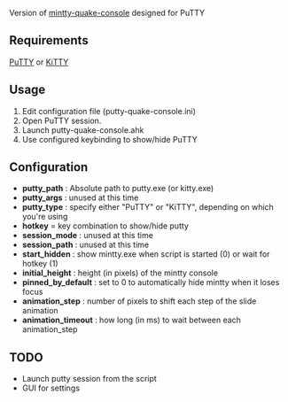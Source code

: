 Version of [mintty-quake-console](https://github.com/lonepie/mintty-quake-console) designed for PuTTY

## Requirements
[PuTTY](http://www.chiark.greenend.org.uk/~sgtatham/putty/) or [KiTTY](http://kitty.9bis.com/)

## Usage
1. Edit configuration file (putty-quake-console.ini)
2. Open PuTTY session.
3. Launch putty-quake-console.ahk
4. Use configured keybinding to show/hide PuTTY

## Configuration
+ **putty_path** : Absolute path to putty.exe (or kitty.exe)
+ **putty_args** : unused at this time
+ **putty_type** : specify either "PuTTY" or "KiTTY", depending on which you're using
+ **hotkey** = key combination to show/hide putty
+ **session_mode** : unused at this time
+ **session_path** : unused at this time
+ **start_hidden** : show mintty.exe when script is started (0) or wait for hotkey (1)  
+ **initial_height** : height (in pixels) of the mintty console  
+ **pinned_by_default** : set to 0 to automatically hide mintty when it loses focus
+ **animation_step** : number of pixels to shift each step of the slide animation  
+ **animation_timeout** : how long (in ms) to wait between each animation_step


## TODO
* Launch putty session from the script
* GUI for settings

